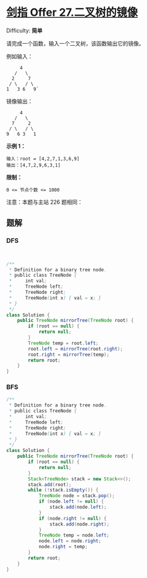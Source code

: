 # [剑指 Offer 27.二叉树的镜像](https://leetcode-cn.com/problems/er-cha-shu-de-jing-xiang-lcof/)

Difficulty: **简单**

请完成一个函数，输入一个二叉树，该函数输出它的镜像。

例如输入：

```
     4  
   /   \  
  2     7  
 / \   / \  
1   3 6   9`  

```
镜像输出：

```
     4  
   /   \  
  7     2  
 / \   / \  
9   6 3   1

```

**示例 1：**

```
输入：root = [4,2,7,1,3,6,9]
输出：[4,7,2,9,6,3,1]
```

**限制：**

`0 <= 节点个数 <= 1000`

注意：本题与主站 226 题相同：


## 题解

### DFS

```java


/**
 * Definition for a binary tree node.
 * public class TreeNode {
 *     int val;
 *     TreeNode left;
 *     TreeNode right;
 *     TreeNode(int x) { val = x; }
 * }
 */
class Solution {
    public TreeNode mirrorTree(TreeNode root) {
        if (root == null) {
            return null;
        }
        TreeNode temp = root.left;
        root.left = mirrorTree(root.right);
        root.right = mirrorTree(temp);
        return root;
    }
}
```

### BFS

```java
/**
 * Definition for a binary tree node.
 * public class TreeNode {
 *     int val;
 *     TreeNode left;
 *     TreeNode right;
 *     TreeNode(int x) { val = x; }
 * }
 */
class Solution {
    public TreeNode mirrorTree(TreeNode root) {
        if (root == null) {
            return null;
        }
        Stack<TreeNode> stack = new Stack<>();
        stack.add(root);
        while (!stack.isEmpty()) {
            TreeNode node = stack.pop();
            if (node.left != null) {
                stack.add(node.left);
            }
            if (node.right != null) {
                stack.add(node.right);
            }
            TreeNode temp = node.left;
            node.left = node.right;
            node.right = temp;
        }
        return root;
    }
}
```
